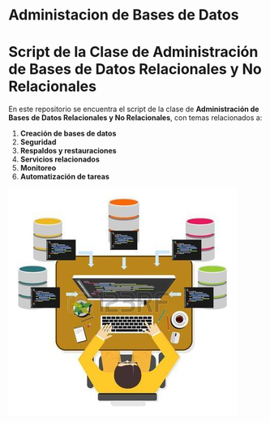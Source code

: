 # Administacion de Bases de Datos

# Script de la Clase de Administración de Bases de Datos Relacionales y No Relacionales

En este repositorio se encuentra el script de la clase de **Administración de Bases de Datos Relacionales y No Relacionales**, con temas relacionados a:

1. **Creación de bases de datos**
2. **Seguridad**
3. **Respaldos y restauraciones**
4. **Servicios relacionados**
5. **Monitoreo**
6. **Automatización de tareas**


![administacion de base de datos](./imagenes/imgadmon.jpg)

